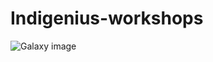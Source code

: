 # Indigenius-workshops

![Galaxy image](https://user-images.githubusercontent.com/64023113/103574286-a3cec080-4e9d-11eb-8301-c47a52c56c1c.jpg)

